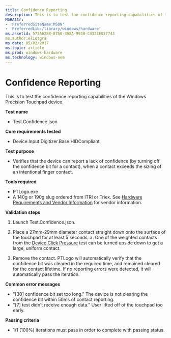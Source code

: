 ```yaml
---
title: Confidence Reporting
description: This is to test the confidence reporting capabilities of the Windows Precision Touchpad device.
MSHAttr:
- 'PreferredSiteName:MSDN'
- 'PreferredLib:/library/windows/hardware'
ms.assetid: 572A62B8-87A0-458A-9930-C4333E027743
ms.author:eliotgra
ms.date: 05/02/2017
ms.topic: article
ms.prod: windows-hardware
ms.technology: windows-oem
---
```


# Confidence Reporting


This is to test the confidence reporting capabilities of the Windows Precision Touchpad device.

**Test name**

-   Test.Confidence.json

**Core requirements tested**

-   Device.Input.Digitizer.Base.HIDCompliant

**Test purpose**

-   Verifies that the device can report a lack of confidence (by turning off the confidence bit for a contact), when a contact exceeds the sizing of an intentional finger contact.

**Tools required**

-   PTLogo.exe
-   A 140g or 190g slug ordered from ITRI or Triex. See [Hardware Requirements and Vendor Information](touchscreen-hardware-requirements-and-vendor-information.md) for vendor information.

**Validation steps**

1. Launch Test.Confidence.json.

2. Place a 27mm-29mm diameter contact straight down onto the surface of the touchpad for at least 5 seconds.
a. One of the weighted contacts from the [Device Click Pressure](device-click-pressure.md) test can be turned upside down to get a large, uniform contact.
3. Remove the contact. PTLogo will automatically verify that the confidence bit was cleared in the required time, and remained cleared for the contact lifetime. If no reporting errors were detected, it will automatically pass the iteration.

**Common error messages**

-   "\[30\] confidence bit set too long."
    The device is not clearing the confidence bit within 50ms of contact reporting.
-   "\[7\] test didn’t receive enough data."
    User lifted off of the touchpad too early.

**Passing criteria**

-   1/1 (100%) iterations must pass in order to complete with passing status.

 

 






